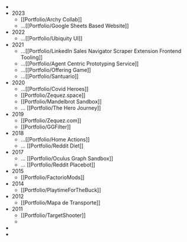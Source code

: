 -
- 2023
	- [[Portfolio/Archy Collab]]
	- ...[[Portfolio/Google Sheets Based Website]]
- 2022
	- ...[[Portfolio/Ubiquity UI]]
- 2021
	- ...[[Portfolio/LinkedIn Sales Navigator Scraper Extension Frontend Tooling]]
	- ...[[Portfolio/Agent Centric Prototyping Service]]
	- ...[[Portfolio/Offering Game]]
	- ...[[Portfolio/Santuario]]
- 2020
	- ...[[Portfolio/Covid Heroes]]
	- [[Portfolio/Zequez.space]]
	- [[Portfolio/Mandelbrot Sandbox]]
	- ... [[Portfolio/The Hero Journey]]
- 2019
	- [[Portfolio/Zequez.com]]
	- [[Portfolio/GGFilter]]
- 2018
	- ...[[Portfolio/Home Actions]]
	- ... [[Portfolio/Reddit Diet]]
- 2017
	- ... [[Portfolio/Oculus Graph Sandbox]]
	- ... [[Portfolio/Reddit Placebot]]
- 2015
	- [[Portfolio/FactorioMods]]
- 2014
	- [[Portfolio/PlaytimeForTheBuck]]
- 2012
	- [[Portfolio/Mapa de Transporte]]
- 2011
	- [[Portfolio/TargetShooter]]
	-
-
-